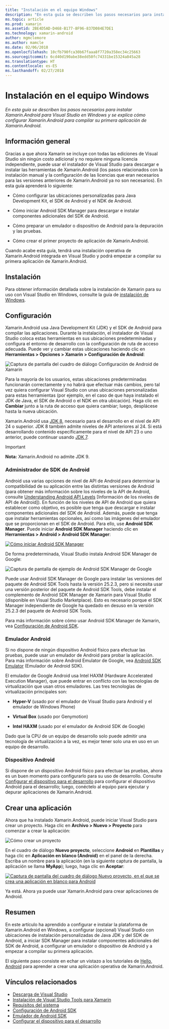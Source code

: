 ```yaml
---
title: "Instalación en el equipo Windows"
description: "En esta guía se describen los pasos necesarios para instalar Xamarin.Android para Visual Studio en Windows y se explica cómo configurar Xamarin.Android para compilar su primera aplicación de Xamarin.Android."
ms.topic: article
ms.prod: xamarin
ms.assetid: 2BE4D5AD-D468-B177-8F96-837D084E7DE1
ms.technology: xamarin-android
author: mgmclemore
ms.author: mamcle
ms.date: 02/06/2018
ms.openlocfilehash: 10cfb790fca30b67faaa8f7720a358ec34c25663
ms.sourcegitcommit: 6cd40d190abe38edd50fc74331be15324a845a28
ms.translationtype: HT
ms.contentlocale: es-ES
ms.lasthandoff: 02/27/2018
---
```

# <a name="windows-installation"></a>Instalación en el equipo Windows

_En esta guía se describen los pasos necesarios para instalar Xamarin.Android para Visual Studio en Windows y se explica cómo configurar Xamarin.Android para compilar su primera aplicación de Xamarin.Android._

<a name="overview" />

## <a name="overview"></a>Información general

Gracias a que ahora Xamarin se incluye con todas las ediciones de Visual Studio sin ningún costo adicional y no requiere ninguna licencia independiente, puede usar el instalador de Visual Studio para descargar e instalar las herramientas de Xamarin.Android
(los pasos relacionados con la instalación manual y la configuración de las licencias que eran necesarios para las versiones anteriores de Xamarin.Android ya no son necesarios). En esta guía aprenderá lo siguiente:

-   Cómo configurar las ubicaciones personalizadas para Java Development Kit, el SDK de Android y el NDK de Android.

-   Cómo iniciar Android SDK Manager para descargar e instalar componentes adicionales del SDK de Android.

-   Cómo preparar un emulador o dispositivo de Android para la depuración y las pruebas.

-   Cómo crear el primer proyecto de aplicación de Xamarin.Android.

Cuando acabe esta guía, tendrá una instalación operativa de Xamarin.Android integrada en Visual Studio y podrá empezar a compilar su primera aplicación de Xamarin.Android.

## <a name="installation"></a>Instalación

Para obtener información detallada sobre la instalación de Xamarin para su uso con Visual Studio en Windows, consulte la guía de [instalación de Windows](~/cross-platform/get-started/installation/windows.md).

<a name="configuration" />

## <a name="configuration"></a>Configuración

Xamarin.Android usa Java Development Kit (JDK) y el SDK de Android para compilar las aplicaciones. Durante la instalación, el instalador de Visual Studio coloca estas herramientas en sus ubicaciones predeterminadas y configura el entorno de desarrollo con la configuración de ruta de acceso adecuada. Puede ver y cambiar estas ubicaciones haciendo clic en **Herramientas > Opciones > Xamarin > Configuración de Android**:

![Captura de pantalla del cuadro de diálogo Configuración de Android de Xamarin](windows-images/07-settings.png)

Para la mayoría de los usuarios, estas ubicaciones predeterminadas funcionarán correctamente y no habrá que efectuar más cambios, pero tal vez quiera configurar Visual Studio con unas ubicaciones personalizadas para estas herramientas (por ejemplo, en el caso de que haya instalado el JDK de Java, el SDK de Android o el NDK en otra ubicación). Haga clic en **Cambiar** junto a la ruta de acceso que quiera cambiar; luego, desplácese hasta la nueva ubicación.

Xamarin.Android usa [JDK 8](http://www.oracle.com/technetwork/java/javase/downloads/jdk8-downloads-2133151.html), necesario para el desarrollo en el nivel de API 24 o superior. JDK 8 también admite niveles de API anteriores al 24. Si está desarrollando contenido específicamente para el nivel de API 23 o uno anterior, puede continuar usando [JDK 7](http://www.oracle.com/technetwork/java/javase/downloads/jdk7-downloads-1880260.html).

> [!IMPORTANT]
> **Nota:** Xamarin.Android no admite JDK 9.

<a name="sdk_manager" />

### <a name="android-sdk-manager"></a>Administrador de SDK de Android

Android usa varias opciones de nivel de API de Android para determinar la compatibilidad de su aplicación entre las distintas versiones de Android (para obtener más información sobre los niveles de la API de Android, consulte [Understanding Android API Levels](~/android/app-fundamentals/android-api-levels.md) [Información de los niveles de API de Android]).
En función de los niveles de API de Android que quiera establecer como objetivo, es posible que tenga que descargar e instalar componentes adicionales del SDK de Android. Además, puede que tenga que instalar herramientas opcionales, así como las imágenes del emulador que se proporcionan en el SDK de Android. Para ello, use **Android SDK Manager**. Puede iniciar **Android SDK Manager** haciendo clic en **Herramientas > Android > Android SDK Manager**:

[![Cómo iniciar Android SDK Manager](windows-images/08-sdk-manager-sml.png)](windows-images/08-sdk-manager.png)

De forma predeterminada, Visual Studio instala Android SDK Manager de Google:

![Captura de pantalla de ejemplo de Android SDK Manager de Google](windows-images/09-google-sdk-manager.png)

Puede usar Android SDK Manager de Google para instalar las versiones del paquete de Android SDK Tools hasta la versión 25.2.3, pero si necesita usar una versión posterior del paquete de Android SDK Tools, debe instalar el complemento de Android SDK Manager de Xamarin para Visual Studio (disponible en Visual Studio Marketplace). Esto es necesario porque el SDK Manager independiente de Google ha quedado en desuso en la versión 25.2.3 del paquete de Android SDK Tools. 

Para más información sobre cómo usar Android SDK Manager de Xamarin, vea [Configuración de Android SDK](~/android/get-started/installation/android-sdk.md).

<a name="emulator" />

### <a name="android-emulator"></a>Emulador Android

Si no dispone de ningún dispositivo Android físico para efectuar las pruebas, puede usar un emulador de Android para probar la aplicación. Para más información sobre Android Emulator de Google, vea [Android SDK Emulator](~/android/deploy-test/debugging/android-sdk-emulator/index.md) (Emulador de Android SDK).

El emulador de Google Android usa Intel HAXM (Hardware Accelerated Execution Manager), que puede entrar en conflicto con las tecnologías de virtualización que usan otros emuladores. Las tres tecnologías de virtualización principales son:

-   **Hyper-V** (usado por el emulador de Visual Studio para Android y el emulador de Windows Phone) 

-   **Virtual Box** (usado por Genymotion)

-   **Intel HAXM** (usado por el emulador de Android SDK de Google) 

Dado que la CPU de un equipo de desarrollo solo puede admitir una tecnología de virtualización a la vez, es mejor tener solo una en uso en un equipo de desarrollo.

<a name="device" />

### <a name="android-device"></a>Dispositivo Android

Si dispone de un dispositivo Android físico para efectuar las pruebas, ahora es un buen momento para configurarlo para su uso de desarrollo. Consulte [Configurar el dispositivo para el desarrollo](~/android/get-started/installation/set-up-device-for-development.md) para configurar el dispositivo Android para el desarrollo; luego, conéctelo al equipo para ejecutar y depurar aplicaciones de Xamarin.Android.


<a name="create_app" />

## <a name="create-an-application"></a>Crear una aplicación

Ahora que ha instalado Xamarin.Android, puede iniciar Visual Studio para crear un proyecto. Haga clic en **Archivo > Nuevo > Proyecto** para comenzar a crear la aplicación:

![Cómo crear un proyecto](windows-images/10-new-project.png)

En el cuadro de diálogo **Nuevo proyecto**, seleccione **Android** en **Plantillas** y haga clic en **Aplicación en blanco (Android)** en el panel de la derecha. Escriba un nombre para la aplicación (en la siguiente captura de pantalla, la aplicación se llama **MyApp**); luego, haga clic en **Aceptar**:

[![Captura de pantalla del cuadro de diálogo Nuevo proyecto, en el que se crea una aplicación en blanco para Android](windows-images/11-first-app-sml.png)](windows-images/11-first-app.png)

Ya está. Ahora ya puede usar Xamarin.Android para crear aplicaciones de Android.


<a name="summary" />

## <a name="summary"></a>Resumen

En este artículo ha aprendido a configurar e instalar la plataforma de Xamarin.Android en Windows, a configurar (opcional) Visual Studio con ubicaciones de instalación personalizadas de Java JDK y del SDK de Android, a iniciar SDK Manager para instalar componentes adicionales del SDK de Android, a configurar un emulador o dispositivo de Android y a empezar a compilar su primera aplicación.

El siguiente paso consiste en echar un vistazo a los tutoriales de [Hello, Android](~/android/get-started/hello-android/index.md) para aprender a crear una aplicación operativa de Xamarin.Android.


## <a name="related-links"></a>Vínculos relacionados

- [Descarga de Visual Studio](https://www.visualstudio.com/vs/)
- [Instalación de Visual Studio Tools para Xamarin](~/cross-platform/get-started/installation/windows.md)
- [Requisitos del sistema](~/cross-platform/get-started/requirements.md)
- [Configuración de Android SDK](~/android/get-started/installation/android-sdk.md)
- [Emulador de Android SDK](~/android/get-started/installation/android-emulator/index.md)
- [Configurar el dispositivo para el desarrollo](~/android/get-started/installation/set-up-device-for-development.md)
